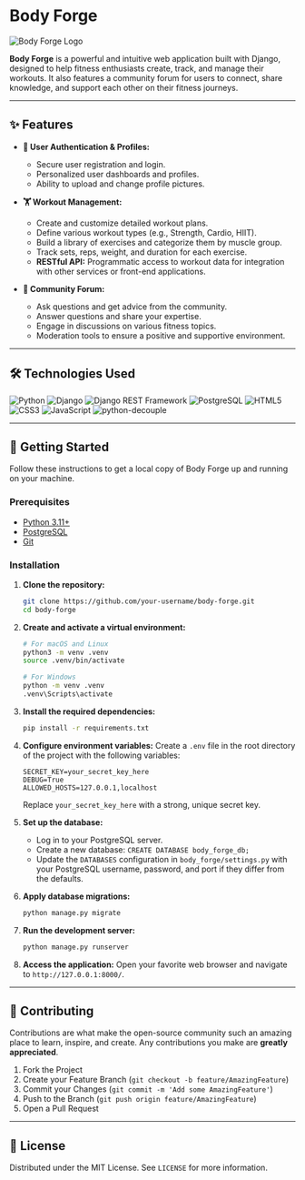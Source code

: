 # Body Forge

![Body Forge Logo](https://via.placeholder.com/150)  <!-- Replace with your actual logo URL -->

**Body Forge** is a powerful and intuitive web application built with Django, designed to help fitness enthusiasts create, track, and manage their workouts. It also features a community forum for users to connect, share knowledge, and support each other on their fitness journeys.

---

## ✨ Features

*   **👤 User Authentication & Profiles:**
    *   Secure user registration and login.
    *   Personalized user dashboards and profiles.
    *   Ability to upload and change profile pictures.

*   **🏋️ Workout Management:**
    *   Create and customize detailed workout plans.
    *   Define various workout types (e.g., Strength, Cardio, HIIT).
    *   Build a library of exercises and categorize them by muscle group.
    *   Track sets, reps, weight, and duration for each exercise.
    *   **RESTful API:** Programmatic access to workout data for integration with other services or front-end applications.

*   **💬 Community Forum:**
    *   Ask questions and get advice from the community.
    *   Answer questions and share your expertise.
    *   Engage in discussions on various fitness topics.
    *   Moderation tools to ensure a positive and supportive environment.

---

## 🛠️ Technologies Used

![Python](https://img.shields.io/badge/Python-3.11+-blue.svg?style=for-the-badge&logo=python&logoColor=white)
![Django](https://img.shields.io/badge/Django-5.x-darkgreen.svg?style=for-the-badge&logo=django&logoColor=white)
![Django REST Framework](https://img.shields.io/badge/Django%20REST%20Framework-3.15-red.svg?style=for-the-badge)
![PostgreSQL](https://img.shields.io/badge/PostgreSQL-14+-blue.svg?style=for-the-badge&logo=postgresql&logoColor=white)
![HTML5](https://img.shields.io/badge/HTML5-E34F26?style=for-the-badge&logo=html5&logoColor=white)
![CSS3](https://img.shields.io/badge/CSS3-1572B6?style=for-the-badge&logo=css3&logoColor=white)
![JavaScript](https://img.shields.io/badge/JavaScript-F7DF1E?style=for-the-badge&logo=javascript&logoColor=black)
![python-decouple](https://img.shields.io/badge/python--decouple-3.8-lightgrey.svg?style=for-the-badge)

---

## 🚀 Getting Started

Follow these instructions to get a local copy of Body Forge up and running on your machine.

### Prerequisites

*   [Python 3.11+](https://www.python.org/downloads/)
*   [PostgreSQL](https://www.postgresql.org/download/)
*   [Git](https://git-scm.com/downloads/)

### Installation

1.  **Clone the repository:**
    ```bash
    git clone https://github.com/your-username/body-forge.git
    cd body-forge
    ```

2.  **Create and activate a virtual environment:**
    ```bash
    # For macOS and Linux
    python3 -m venv .venv
    source .venv/bin/activate

    # For Windows
    python -m venv .venv
    .venv\Scripts\activate
    ```

3.  **Install the required dependencies:**
    ```bash
    pip install -r requirements.txt
    ```

4.  **Configure environment variables:**
    Create a `.env` file in the root directory of the project with the following variables:
    ```
    SECRET_KEY=your_secret_key_here
    DEBUG=True
    ALLOWED_HOSTS=127.0.0.1,localhost
    ```
    Replace `your_secret_key_here` with a strong, unique secret key.

5.  **Set up the database:**
    *   Log in to your PostgreSQL server.
    *   Create a new database: `CREATE DATABASE body_forge_db;`
    *   Update the `DATABASES` configuration in `body_forge/settings.py` with your PostgreSQL username, password, and port if they differ from the defaults.

6.  **Apply database migrations:**
    ```bash
    python manage.py migrate
    ```

6.  **Run the development server:**
    ```bash
    python manage.py runserver
    ```

7.  **Access the application:**
    Open your favorite web browser and navigate to `http://127.0.0.1:8000/`.

---

## 🤝 Contributing

Contributions are what make the open-source community such an amazing place to learn, inspire, and create. Any contributions you make are **greatly appreciated**.

1.  Fork the Project
2.  Create your Feature Branch (`git checkout -b feature/AmazingFeature`)
3.  Commit your Changes (`git commit -m 'Add some AmazingFeature'`)
4.  Push to the Branch (`git push origin feature/AmazingFeature`)
5.  Open a Pull Request

---

## 📝 License

Distributed under the MIT License. See `LICENSE` for more information.